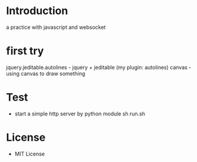 # Introduction
 a practice with javascript and websocket

# first try
 jquery.jeditable.autolines - jquery + jeditable (my plugin: autolines)
 canvas - using canvas to draw something

# Test
  - start a simple http server by python module
  sh run.sh


# License
  - MIT License
  

